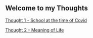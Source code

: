 ## Welcome to my Thoughts

[Thought 1 - School at the time of Covid](school_covid)

[Thought 2 - Meaning of Life]()
